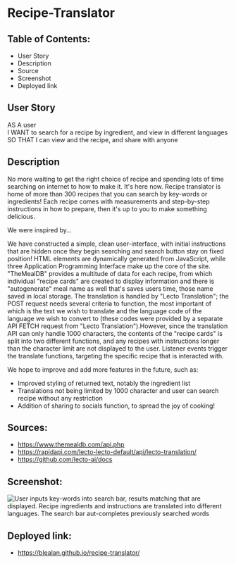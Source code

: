 # Recipe-Translator

## Table of Contents:

- User Story
- Description
- Source
- Screenshot
- Deployed link

## User Story

AS A user  
I WANT to search for a recipe by ingredient, and view in different languages  
SO THAT I can view and the recipe, and share with anyone  

## Description

No more waiting to get the right choice of recipe and spending lots of time searching on internet to how to make it.
It's here now. Recipe translator is home of more than 300 recipes that you can search by key-words or ingredients! 
Each recipe comes with measurements and step-by-step instructions in how to prepare, then it's up to you to make something delicious.

We were inspired by... 

We have constructed a simple, clean user-interface, with initial instructions that are hidden once they begin searching and search button stay on  fixed position! HTML elements are dynamically generated from JavaScript, while three Application Programming Interface make up the core of the site. "TheMealDB" provides a multitude of data for each recipe, from which individual "recipe cards" are created to display information and there is  "autogenerate" meal name as well that's saves users time, those name saved in local storage. The translation is handled by "Lecto Translation"; the POST request needs several criteria to function, the most important of which is the text we wish to translate and the language code of the language we wish to convert to (these codes were provided by a separate API FETCH request from "Lecto Translation").However, since the translation API can only handle 1000 characters, the contents of the "recipe cards" is split into two different functions, and any recipes with instructions longer than the character limit are not displayed to the user. Listener events trigger the translate functions, targeting the specific recipe that is interacted with. 

We hope to improve and add more features in the future, such as:
- Improved styling of returned text, notably the ingredient list
- Translations not being limited by 1000 character and user can search recipe without any restriction
- Addition of sharing to socials function, to spread the joy of cooking!

## Sources:

- https://www.themealdb.com/api.php
- https://rapidapi.com/lecto-lecto-default/api/lecto-translation/
- https://github.com/lecto-ai/docs

## Screenshot:

![User inputs key-words into search bar, results matching that are displayed. Recipe ingredients and instructions are translated into different languages. The search bar aut-completes previously searched words](./assets/images/Screen-recording-demo.gif)

## Deployed link:

- https://blealan.github.io/recipe-translator/